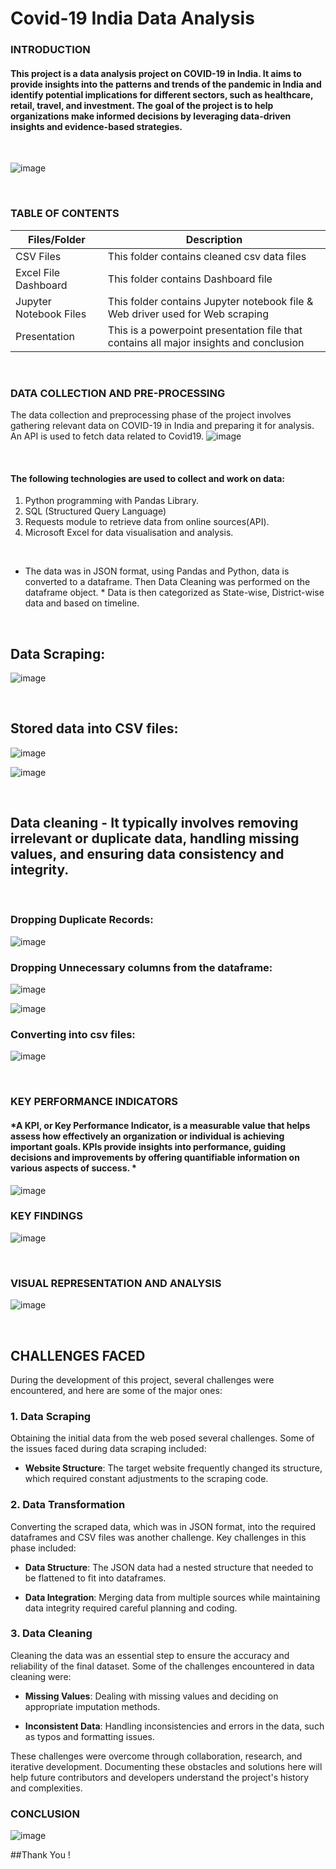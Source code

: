 # Covid-19 India Data Analysis

### **INTRODUCTION**

#### This project is a data analysis project on COVID-19 in India. It aims to provide insights into the patterns and trends of the pandemic in India and identify potential implications for different sectors, such as healthcare, retail, travel, and investment. The goal of the project is to help organizations make informed decisions by leveraging data-driven insights and evidence-based strategies. 
<br /> 

![image](https://github.com/Rushikesh-Kharat/Covid19-India-Exploratory-Data-Analysis/assets/99657888/0779a54a-f3e0-4548-8e96-8da8558b7578)

<br />

### **TABLE OF CONTENTS**

| Files/Folder | Description |
| -----------  | ----------- |
| CSV Files       | This folder contains cleaned csv data files          |
| Excel File Dashboard    | This folder contains Dashboard file     |
| Jupyter Notebook Files | This folder contains Jupyter notebook file & Web driver used for Web scraping   |
| Presentation | This is a powerpoint presentation file that contains all major insights and conclusion |


<br />

### **DATA COLLECTION AND PRE-PROCESSING**
The data collection and preprocessing phase of the project involves gathering relevant data on COVID-19 in India and preparing it for analysis.
An API is used to fetch data related to Covid19. 
![image](https://github.com/Rushikesh-Kharat/Covid19-India-Exploratory-Data-Analysis/assets/99657888/f8848f61-b9ca-4604-bec2-318efd701460)

<br /> 

#### The following technologies are used to collect and work on data:
1. Python programming with Pandas Library.
2. SQL (Structured Query Language)
3. Requests module to retrieve data from online sources(API).
4. Microsoft Excel for data visualisation and analysis.

<br />

* The data was in JSON format, using Pandas and Python, data is converted to a dataframe. Then Data Cleaning was performed on the dataframe object. *
Data is then categorized as State-wise, District-wise data and based on timeline.

 <br /> 

## **Data Scraping:**

![image](https://github.com/Rushikesh-Kharat/Covid19-India-Exploratory-Data-Analysis/assets/99657888/db65bbcc-054f-47ed-98a1-19c590966f90)

 <br /> 

## **Stored data into CSV files:**

![image](https://github.com/Rushikesh-Kharat/Covid19-India-Exploratory-Data-Analysis/assets/99657888/fb4d510d-44fa-4205-87cd-1df63ec70a6c)

![image](https://github.com/Rushikesh-Kharat/Covid19-India-Exploratory-Data-Analysis/assets/99657888/e42afd08-adb0-43b1-b9d7-dcce4b3b32a6)

 <br /> 

## **Data cleaning - It typically involves removing irrelevant or duplicate data, handling missing values, and ensuring data consistency and integrity.**

 <br /> 
 
### **Dropping Duplicate Records:**

![image](https://github.com/Rushikesh-Kharat/Covid19-India-Exploratory-Data-Analysis/assets/99657888/20608d8a-15ee-4078-847f-8837acb48caf)


### **Dropping Unnecessary columns from the dataframe:**

![image](https://github.com/Rushikesh-Kharat/Covid19-India-Exploratory-Data-Analysis/assets/99657888/ad40521f-c64f-47bc-bd55-4e826d2e359e)


![image](https://github.com/Rushikesh-Kharat/Covid19-India-Exploratory-Data-Analysis/assets/99657888/6c287826-fc7f-493c-9bdd-58f140bb4f74)

### **Converting into csv files:**

![image](https://github.com/Rushikesh-Kharat/Covid19-India-Exploratory-Data-Analysis/assets/99657888/173d74a2-16fa-4e7e-8b14-9a9642fc5da7)
 
<br />

### **KEY PERFORMANCE INDICATORS**
#### *A KPI, or Key Performance Indicator, is a measurable value that helps assess how effectively an organization or individual is achieving important goals. KPIs provide insights into performance, guiding decisions and improvements by offering quantifiable information on various aspects of success. * 
![image](https://github.com/Rushikesh-Kharat/Covid19-India-Exploratory-Data-Analysis/assets/99657888/7387c7d2-cbcd-4767-8fd1-56f4dcc9d01a)
<br />

### **KEY FINDINGS**
![image](https://github.com/Rushikesh-Kharat/Covid19-India-Exploratory-Data-Analysis/assets/99657888/292fdb4d-752c-4f9e-aaeb-2e33c07068c6)

<br />

### **VISUAL REPRESENTATION AND ANALYSIS**
![image](https://github.com/Rushikesh-Kharat/Covid19-India-Exploratory-Data-Analysis/assets/99657888/fe8b70b8-cdb9-4749-8015-3060eb4f7e42)

<br />

## CHALLENGES FACED

During the development of this project, several challenges were encountered, and here are some of the major ones:

### 1. Data Scraping

Obtaining the initial data from the web posed several challenges. Some of the issues faced during data scraping included:

- **Website Structure**: The target website frequently changed its structure, which required constant adjustments to the scraping code.

### 2. Data Transformation

Converting the scraped data, which was in JSON format, into the required dataframes and CSV files was another challenge. Key challenges in this phase included:

- **Data Structure**: The JSON data had a nested structure that needed to be flattened to fit into dataframes.

- **Data Integration**: Merging data from multiple sources while maintaining data integrity required careful planning and coding.

### 3. Data Cleaning

Cleaning the data was an essential step to ensure the accuracy and reliability of the final dataset. Some of the challenges encountered in data cleaning were:

- **Missing Values**: Dealing with missing values and deciding on appropriate imputation methods.

- **Inconsistent Data**: Handling inconsistencies and errors in the data, such as typos and formatting issues.

These challenges were overcome through collaboration, research, and iterative development. Documenting these obstacles and solutions here will help future contributors and developers understand the project's history and complexities.

### **CONCLUSION**
![image](https://github.com/Rushikesh-Kharat/Covid19-India-Exploratory-Data-Analysis/assets/99657888/8198805b-b6d8-4b11-8087-784fe9254957)

##Thank You !
